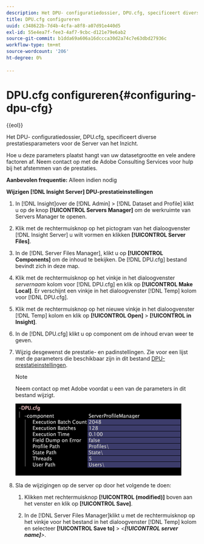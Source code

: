 ```yaml
---
description: Het DPU- configuratiedossier, DPU.cfg, specificeert diverse prestatiesparameters voor de Server van het Inzicht.
title: DPU.cfg configureren
uuid: c348622b-7d4b-4cfa-a8f8-a07d91e440d5
exl-id: 55e4ea7f-fee3-4af7-9cbc-d121e79e6ab2
source-git-commit: b1dda69a606a16dccca30d2a74c7e63dbd27936c
workflow-type: tm+mt
source-wordcount: '206'
ht-degree: 0%

---
```


# DPU.cfg configureren{#configuring-dpu-cfg}

{{eol}}

Het DPU- configuratiedossier, DPU.cfg, specificeert diverse prestatiesparameters voor de Server van het Inzicht.

Hoe u deze parameters plaatst hangt van uw datasetgrootte en vele andere factoren af. Neem contact op met de Adobe Consulting Services voor hulp bij het afstemmen van de prestaties.

**Aanbevolen frequentie:** Alleen indien nodig

**Wijzigen [!DNL Insight Server] DPU-prestatieinstellingen**

1. In [!DNL Insight]over de [!DNL Admin] > [!DNL Dataset and Profile] klikt u op de knop **[!UICONTROL Servers Manager]** om de werkruimte van Servers Manager te openen.
1. Klik met de rechtermuisknop op het pictogram van het dialoogvenster [!DNL Insight Server] u wilt vormen en klikken **[!UICONTROL Server Files]**.
1. In de [!DNL Server Files Manager], klikt u op **[!UICONTROL Components]** om de inhoud te bekijken. De [!DNL DPU.cfg] bestand bevindt zich in deze map.
1. Klik met de rechtermuisknop op het vinkje in het dialoogvenster *servernaam* kolom voor [!DNL DPU.cfg] en klik op **[!UICONTROL Make Local]**. Er verschijnt een vinkje in het dialoogvenster [!DNL Temp] kolom voor [!DNL DPU.cfg].
1. Klik met de rechtermuisknop op het nieuwe vinkje in het dialoogvenster [!DNL Temp] kolom en klik op **[!UICONTROL Open]** > **[!UICONTROL in Insight]**.
1. In de [!DNL DPU.cfg] klikt u op component om de inhoud ervan weer te geven.
1. Wijzig desgewenst de prestatie- en padinstellingen. Zie voor een lijst met de parameters die beschikbaar zijn in dit bestand [DPU-prestatieinstellingen](../../../home/c-inst-svr/c-cfg-stgs-ref/c-dpu-perf-stgs.md#concept-477c4c526de44bda84176e62266c3df1).

   >[!NOTE]
   >
   >Neem contact op met Adobe voordat u een van de parameters in dit bestand wijzigt.

   ![](assets/cfg_DPU_egvalues.png)

1. Sla de wijzigingen op de server op door het volgende te doen:

   1. Klikken met rechtermuisknop **[!UICONTROL (modified)]** boven aan het venster en klik op **[!UICONTROL Save]**.

   1. In de [!DNL Server Files Manager]klikt u met de rechtermuisknop op het vinkje voor het bestand in het dialoogvenster [!DNL Temp] kolom en selecteer **[!UICONTROL Save to]** > *&lt;**[!UICONTROL server name]**>*.
